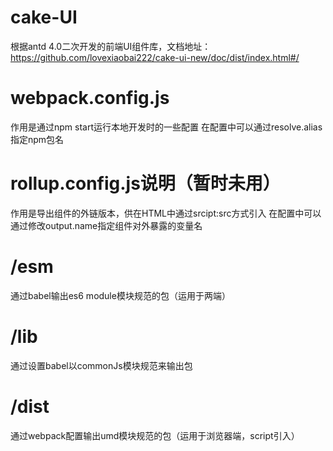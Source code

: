 # cake-UI
根据antd 4.0二次开发的前端UI组件库，文档地址：https://github.com/lovexiaobai222/cake-ui-new/doc/dist/index.html#/

# webpack.config.js
作用是通过npm start运行本地开发时的一些配置
在配置中可以通过resolve.alias指定npm包名

# rollup.config.js说明（暂时未用）
作用是导出组件的外链版本，供在HTML中通过srcipt:src方式引入
在配置中可以通过修改output.name指定组件对外暴露的变量名

# /esm
通过babel输出es6 module模块规范的包（运用于两端）

# /lib
通过设置babel以commonJs模块规范来输出包

# /dist
通过webpack配置输出umd模块规范的包（运用于浏览器端，script引入）